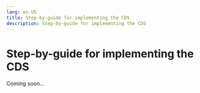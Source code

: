 ```yaml
---
lang: en-US
title: Step-by-guide for implementing the CDS
description: Step-by-guide for implementing the CDS
---
```


# Step-by-guide for implementing the CDS

Coming soon...
